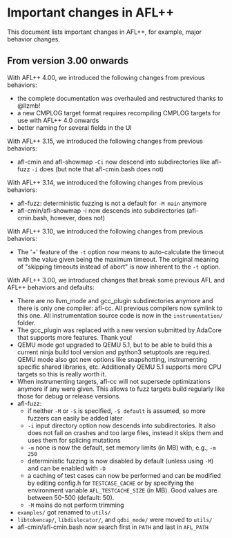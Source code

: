 # Important changes in AFL++

This document lists important changes in AFL++, for example, major behavior
changes.

## From version 3.00 onwards

With AFL++ 4.00, we introduced the following changes from previous behaviors:
  * the complete documentation was overhauled and restructured thanks to @llzmb!
  * a new CMPLOG target format requires recompiling CMPLOG targets for use with
    AFL++ 4.0 onwards
  * better naming for several fields in the UI

With AFL++ 3.15, we introduced the following changes from previous behaviors:
  * afl-cmin and afl-showmap `-Ci` now descend into subdirectories like afl-fuzz
    `-i` does (but note that afl-cmin.bash does not)

With AFL++ 3.14, we introduced the following changes from previous behaviors:
  * afl-fuzz: deterministic fuzzing is not a default for `-M main` anymore
  * afl-cmin/afl-showmap -i now descends into subdirectories (afl-cmin.bash,
    however, does not)

With AFL++ 3.10, we introduced the following changes from previous behaviors:
  * The '+' feature of the `-t` option now means to auto-calculate the timeout
    with the value given being the maximum timeout. The original meaning of
    "skipping timeouts instead of abort" is now inherent to the `-t` option.

With AFL++ 3.00, we introduced changes that break some previous AFL and AFL++
behaviors and defaults:
  * There are no llvm_mode and gcc_plugin subdirectories anymore and there is
    only one compiler: afl-cc. All previous compilers now symlink to this one.
    All instrumentation source code is now in the `instrumentation/` folder.
  * The gcc_plugin was replaced with a new version submitted by AdaCore that
    supports more features. Thank you!
  * QEMU mode got upgraded to QEMU 5.1, but to be able to build this a current
    ninja build tool version and python3 setuptools are required. QEMU mode also
    got new options like snapshotting, instrumenting specific shared libraries,
    etc. Additionally QEMU 5.1 supports more CPU targets so this is really worth
    it.
  * When instrumenting targets, afl-cc will not supersede optimizations anymore
    if any were given. This allows to fuzz targets build regularly like those
    for debug or release versions.
  * afl-fuzz:
    * if neither `-M` or `-S` is specified, `-S default` is assumed, so more
      fuzzers can easily be added later
    * `-i` input directory option now descends into subdirectories. It also does
      not fail on crashes and too large files, instead it skips them and uses
      them for splicing mutations
    * `-m` none is now the default, set memory limits (in MB) with, e.g., `-m
      250`
    * deterministic fuzzing is now disabled by default (unless using `-M`) and
      can be enabled with `-D`
    * a caching of test cases can now be performed and can be modified by
      editing config.h for `TESTCASE_CACHE` or by specifying the environment
      variable `AFL_TESTCACHE_SIZE` (in MB). Good values are between 50-500
      (default: 50).
    * `-M` mains do not perform trimming
  * `examples/` got renamed to `utils/`
  * `libtokencap/`, `libdislocator/`, and `qdbi_mode/` were moved to `utils/`
  * afl-cmin/afl-cmin.bash now search first in `PATH` and last in `AFL_PATH`
